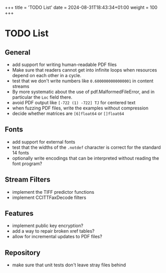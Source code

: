 +++
title = 'TODO List'
date = 2024-08-31T18:43:34+01:00
weight = 100
+++

# TODO List

## General

- add support for writing human-readable PDF files
- Make sure that readers cannot get into infinite loops when resources
  depend on each other in a cycle.
- test that we don't write numbers like `0.6000000000000001` in content streams
- By more systematic about the use of pdf.MalformedFileError, and in
  particular the `Loc` field there.
- avoid PDF output like `[-722 (1) -722] TJ` for centered text
- when fuzzing PDF files, write the examples without compression
- decide whether matrices are `[6]float64` or `[]float64`

## Fonts

- add support for external fonts
- test that the widths of the `.notdef` character is correct for the
  standard 14 fonts
- optionally write encodings that can be interpreted without reading
  the font program?

## Stream Filters

- implement the TIFF predictor functions
- implement CCITTFaxDecode filters

## Features

- implement public key encryption?
- add a way to repair broken xref tables?
- allow for incremental updates to PDF files?

## Repository

- make sure that unit tests don't leave stray files behind
